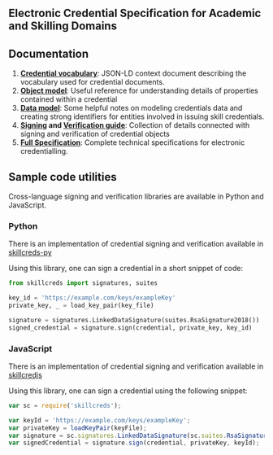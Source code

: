 ## Electronic Credential Specification for Academic and Skilling Domains

## Documentation

1. **[Credential vocabulary](v1/context.json)**: JSON-LD context document describing the vocabulary used for credential documents.
1. **[Object model](v1/spec.md#object-model)**: Useful reference for understanding details of properties contained within a credential
1. **[Data model](v1/spec.md#data-model)**: Some helpful notes on modeling credentials data and creating strong identifiers for entities involved in issuing skill credentials.
1. **[Signing](v1/spec.md#appendix-1-signing-procedure-for-assertions-and-evidence) and [Verification guide](v1/spec.md#appendix-3-verifying-authenticity-of-a-certificate)**: Collection of details connected with signing and verification of credential objects
1. **[Full Specification](v1/spec.md)**: Complete technical specifications for electronic credentialling.


## Sample code utilities 
Cross-language signing and verification libraries are available in Python and JavaScript.

### Python
There is an implementation of credential signing and verification available in [skillcreds-py](https://github.com/project-sunbird/inCredible-py)

Using this library, one can sign a credential in a short snippet of code:

```py
from skillcreds import signatures, suites

key_id = 'https://example.com/keys/exampleKey'
private_key, _ = load_key_pair(key_file)

signature = signatures.LinkedDataSignature(suites.RsaSignature2018())
signed_credential = signature.sign(credential, private_key, key_id)
```  

### JavaScript
There is an implementation of credential signing and verification available in [skillcredjs](https://github.com/project-sunbird/inCredible-js)

Using this library, one can sign a credential using the following snippet:

```js
var sc = require('skillcreds');

var keyId = 'https://example.com/keys/exampleKey';
var privateKey = loadKeyPair(keyFile);
var signature = sc.signatures.LinkedDataSignature(sc.suites.RsaSignature2018());
var signedCredential = signature.sign(credential, privateKey, keyId);
```

